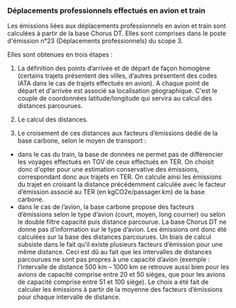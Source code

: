 ### Déplacements professionnels effectués en avion et train

Les émissions liées aux déplacements professionnels en avion et train sont calculées à partir de la base Chorus DT. Elles sont comprises dans le poste d'émission n°23 (Déplacements professionnels) du scope 3.

Elles sont obtenues en trois étapes :

1) La définition des points d’arrivée et de départ de façon homogène (certains trajets présentent des villes, d’autres présentent des codes IATA dans le cas de trajets effectués en avion). A chaque point de départ et d'arrivée est associé sa localisation géographique. C'est le couple de coordonnées latitude/longitude qui servira au calcul des distances parcourues.

2) Le calcul des distances.

3) Le croisement de ces distances aux facteurs d’émissions dédié de la base carbone, selon le moyen de transport :
- dans le cas du train, la base de données ne permet pas de différencier les voyages effectués en TGV de ceux effectués en TER. On choisit donc d'opter pour une estimation conservative des émissions, correspondant donc aux trajets en TER. On calcule ainsi les émissions du trajet en croisant la distance précédemment calculée avec le facteur d’émission associé au TER (en kgCO2e/passager.km) de la base carbone.
- dans le cas de l’avion, la base carbone propose des facteurs d’émissions selon le type d’avion (court, moyen, long courrier) ou selon le double filtre capacité puis distance parcourue. La base Chorus DT ne donne pas d’information sur le type d’avion. Les émissions ont donc été calculées sur la base des distances parcourues. Un biais de calcul subsiste dans le fait qu’il existe plusieurs facteurs d’émission pour une même distance. Ceci est dû au fait que les intervalles de distances parcourues ne sont pas propres à une capacité d’avion (exemple : l’intervalle de distance 500 km – 1000 km se retrouve aussi bien pour les avions de capacité comprise entre 20 et 50 sièges, que pour les avions de capacité comprise entre 51 et 100 siège). Le choix a été fait de calculer les émissions à partir de la moyenne des facteurs d’émissions pour chaque intervalle de distance.
